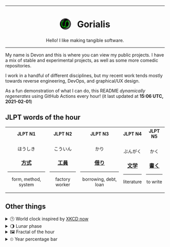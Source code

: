 ***

<h1 align="center">
<sub>
    <img src="readme/resources/avatar.png" height="36">
</sub>
&nbsp;
Gorialis
</h1>
<p align="center">
Hello! I like making tangible software.
</p>

***

My name is Devon and this is where you can view my public projects. I have a mix of stable and experimental projects, as well as some more comedic repositories.

I work in a handful of different disciplines, but my recent work tends mostly towards reverse engineering, DevOps, and graphical/UX design.

As a fun demonstration of what I can do, this README *dynamically regenerates* using GitHub Actions every hour! (it last updated at **15:06 UTC, 2021-02-01**)

<h2>JLPT words of the hour</h2>
<table>
    <tr>
        <th>JLPT N1</th>
        <th>JLPT N2</th>
        <th>JLPT N3</th>
        <th>JLPT N4</th>
        <th>JLPT N5</th>
    </tr>
    <tr>
        <td>
            <p align="center">ほうしき</p>
            <h3 align="center"><b><a href="https://jisho.org/search/%E6%96%B9%E5%BC%8F">方式</a></b></h3>
            <hr>
            <p align="center">form,<wbr> method,<wbr> system</p>
        </td>
        <td>
            <p align="center">こういん</p>
            <h3 align="center"><b><a href="https://jisho.org/search/%E5%B7%A5%E5%93%A1">工員</a></b></h3>
            <hr>
            <p align="center">factory worker</p>
        </td>
        <td>
            <p align="center">かり</p>
            <h3 align="center"><b><a href="https://jisho.org/search/%E5%80%9F%E3%82%8A">借り</a></b></h3>
            <hr>
            <p align="center">borrowing,<wbr> debt,<wbr> loan</p>
        </td>
        <td>
            <p align="center">ぶんがく</p>
            <h3 align="center"><b><a href="https://jisho.org/search/%E6%96%87%E5%AD%A6">文学</a></b></h3>
            <hr>
            <p align="center">literature</p>
        </td>
        <td>
            <p align="center">かく</p>
            <h3 align="center"><b><a href="https://jisho.org/search/%E6%9B%B8%E3%81%8F">書く</a></b></h3>
            <hr>
            <p align="center">to write</p>
        </td>
    </tr>
</table>

<h2>Other things</h2>
<details>
<summary>🕒  World clock inspired by <a href="https://xkcd.com/now">XKCD now</a></summary>

> <img src="generated/now.png" width="512">

</details>
<details>
<summary>🌖 Lunar phase</summary>

The moon is approximately 67.81% through its phase (Waning Gibbous).

</details>
<details>
<summary>&#x1f5bc; Fractal of the hour</summary>

> <img src="generated/fractal.png" width="512">

</details>
<details>
<summary>&#x23f2; Year percentage bar</summary>
<pre><code>2021 [█▁▁▁▁▁▁▁▁▁▁▁▁▁▁▁▁▁▁▁] 8.67%</code></pre>
</details>
